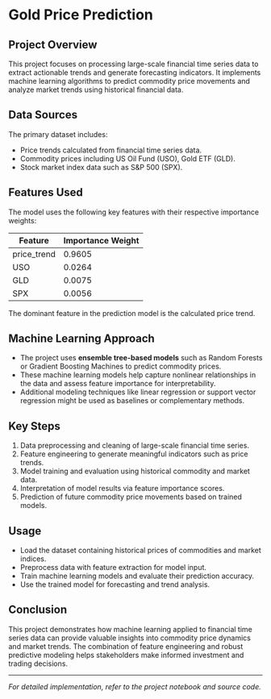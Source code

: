 # Gold Price Prediction

## Project Overview
This project focuses on processing large-scale financial time series data to extract actionable trends and generate forecasting indicators. It implements machine learning algorithms to predict commodity price movements and analyze market trends using historical financial data.

## Data Sources
The primary dataset includes:
- Price trends calculated from financial time series data.
- Commodity prices including US Oil Fund (USO), Gold ETF (GLD).
- Stock market index data such as S&P 500 (SPX).

## Features Used
The model uses the following key features with their respective importance weights:

| Feature      | Importance Weight |
|--------------|-------------------|
| price_trend  | 0.9605            |
| USO          | 0.0264            |
| GLD          | 0.0075            |
| SPX          | 0.0056            |

The dominant feature in the prediction model is the calculated price trend.

## Machine Learning Approach
- The project uses **ensemble tree-based models** such as Random Forests or Gradient Boosting Machines to predict commodity prices.
- These machine learning models help capture nonlinear relationships in the data and assess feature importance for interpretability.
- Additional modeling techniques like linear regression or support vector regression might be used as baselines or complementary methods.

## Key Steps
1. Data preprocessing and cleaning of large-scale financial time series.
2. Feature engineering to generate meaningful indicators such as price trends.
3. Model training and evaluation using historical commodity and market data.
4. Interpretation of model results via feature importance scores.
5. Prediction of future commodity price movements based on trained models.

## Usage
- Load the dataset containing historical prices of commodities and market indices.
- Preprocess data with feature extraction for model input.
- Train machine learning models and evaluate their prediction accuracy.
- Use the trained model for forecasting and trend analysis.

## Conclusion
This project demonstrates how machine learning applied to financial time series data can provide valuable insights into commodity price dynamics and market trends. The combination of feature engineering and robust predictive modeling helps stakeholders make informed investment and trading decisions.

---

*For detailed implementation, refer to the project notebook and source code.*

